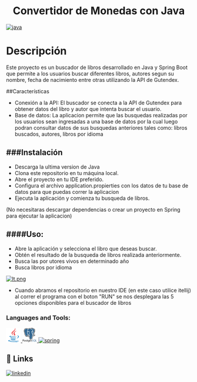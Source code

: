 <h1 align="center"> Convertidor de Monedas con Java </h1>

<a href='https://postimg.cc/68JQ8KSX' target='_blank'><img src='https://i.postimg.cc/68JQ8KSX/java.png' border='0' alt='java'/></a>













# Descripción
Este proyecto es un buscador de libros desarrollado en Java y Spring Boot que permite a los usuarios buscar diferentes libros, autores segun su nombre, fecha de nacimiento entre otras utilizando la API de Gutendex.

##Características
- Conexión a la API: El buscador se conecta a la API de Gutendex para obtener datos del libro y autor que intenta buscar el usuario.
- Base de datos: La aplicacion permite que las busquedas realizadas por los usuarios sean ingresadas a una base de datos por la cual luego podran consultar datos de sus busquedas anteriores tales como: libros buscados, autores, libros por idioma

###Instalación
------------
- Descarga la ultima version de Java
- Clona este repositorio en tu máquina local.
- Abre el proyecto en tu IDE preferido.
- Configura el archivo application.propierties con los datos de tu base de datos para que puedas correr la aplicacion 
- Ejecuta la aplicación y comienza tu busqueda de libros.

 (No necesitaras descargar dependencias o crear un proyecto en Spring para ejecutar la aplicacion)

####Uso:
------------
- Abre la aplicación y selecciona el libro que deseas buscar.
- Obtén el resultado de la busqueda de libros realizada anteriormente.
- Busca las por utores vivos en determinado año
- Busca libros por idioma


[![lt.png](https://i.postimg.cc/tgTwXM6j/lt.png)](https://postimg.cc/pmwqCkkG)


- Cuando abramos el repositorio en nuestro IDE (en este caso utilice itellij) al correr el programa con el boton "RUN" se nos desplegara las 5 opciones disponibles para el buscador de libros



<h3 align="left">Languages and Tools:</h3>
<p align="left"> <a href="https://www.java.com" target="_blank" rel="noreferrer"> <img src="https://raw.githubusercontent.com/devicons/devicon/master/icons/java/java-original.svg" alt="java" width="40" height="40"/> </a> <a href="https://www.postgresql.org" target="_blank" rel="noreferrer"> <img src="https://raw.githubusercontent.com/devicons/devicon/master/icons/postgresql/postgresql-original-wordmark.svg" alt="postgresql" width="40" height="40"/> </a> <a href="https://spring.io/" target="_blank" rel="noreferrer"> <img src="https://www.vectorlogo.zone/logos/springio/springio-icon.svg" alt="spring" width="40" height="40"/> </a> </p>


## 🔗 Links

[![linkedin](https://img.shields.io/badge/linkedin-0A66C2?style=for-the-badge&logo=linkedin&logoColor=white)](https://www.linkedin.com/in/jean-angel-gomez-ramirez/)

